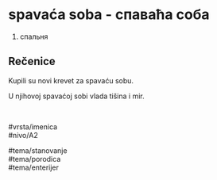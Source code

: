 # spavaća soba - спаваћа соба

1. спальня

## Rečenice

Kupili su novi krevet za spavaću sobu.

U njihovoj spavaćoj sobi vlada tišina i mir.

<br>

#vrsta/imenica  
#nivo/A2  

#tema/stanovanje  
#tema/porodica  
#tema/enterijer  
